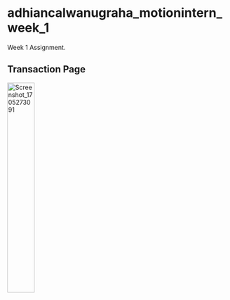 # adhiancalwanugraha_motionintern_week_1

Week 1 Assignment.

## Transaction Page

<img src="https://github.com/ardhiancalwa/intern-motion/assets/75600806/c4088dc2-6cc5-4d8b-839f-c1ed9660aaac" width="35%" alt="Screenshot_1705273091">


